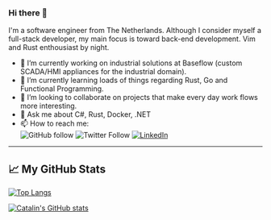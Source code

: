 ### Hi there 👋

I'm a software engineer from The Netherlands. Although I consider myself a full-stack developer, my main focus is toward back-end development. Vim and Rust enthousiast by night.

- 🔭 I’m currently working on industrial solutions at Baseflow (custom SCADA/HMI appliances for the industrial domain).
- 🌱 I’m currently learning loads of things regarding Rust, Go and Functional Programming.
- 👯 I’m looking to collaborate on projects that make every day work flows more interesting.
- 💬 Ask me about C#, Rust, Docker, .NET
- 📫 How to reach me:<br/>
	![GitHub follow](https://img.shields.io/github/followers/tluijken?label=Follow&style=social)
	![Twitter Follow](https://img.shields.io/twitter/follow/volittech?style=social)
	<a href="https://www.linkedin.com/in/thomasluijken"><img src="https://img.shields.io/badge/LinkedIn--_.svg?style=social&logo=linkedin" alt="LinkedIn"></a>
	
---
  
## &#x1f4c8; My GitHub Stats

[![Top Langs](https://github-readme-stats.vercel.app/api/top-langs/?username=tluijken&hide=java,html,css,scss&theme=radical)](https://github.com/anuraghazra/github-readme-stats)

[![Catalin's GitHub stats](https://github-readme-stats.vercel.app/api?username=tluijken&theme=radical)](https://github.com/anuraghazra/github-readme-stats)
